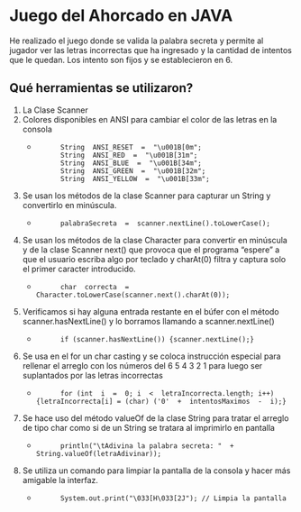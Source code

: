 # Juego del Ahorcado en JAVA
He realizado el juego donde se valida la palabra secreta y permite al jugador ver las letras incorrectas que ha ingresado y la cantidad de intentos que le quedan.
Los intento son fijos y se establecieron en 6.

## Qué herramientas se utilizaron?
1. La Clase Scanner
2. Colores disponibles en ANSI para cambiar el color de las letras en la consola
	*			String  ANSI_RESET  =  "\u001B[0m";
				String  ANSI_RED  =  "\u001B[31m";
				String  ANSI_BLUE  =  "\u001B[34m";
				String  ANSI_GREEN  =  "\u001B[32m";
				String  ANSI_YELLOW  =  "\u001B[33m";
3. Se usan los métodos de la clase Scanner para capturar un String y convertirlo en minúscula. 
	*			palabraSecreta  =  scanner.nextLine().toLowerCase();
4. Se usan los métodos de la clase Character para convertir en minúscula y de la clase Scanner next() que provoca que el programa “espere” a que el usuario escriba algo por teclado y charAt(0) filtra y captura solo el primer caracter introducido.
	*			char  correcta  =  Character.toLowerCase(scanner.next().charAt(0));
5. Verificamos si hay alguna entrada restante en el búfer con el método scanner.hasNextLine() y lo borramos llamando a scanner.nextLine()
	*			if (scanner.hasNextLine()) {scanner.nextLine();}
6. Se usa en el for un char casting y se coloca instrucción especial para rellenar el arreglo con los números del 6 5 4 3 2 1 para luego ser suplantados por las letras incorrectas
	*			for (int  i  =  0; i  <  letraIncorrecta.length; i++) {letraIncorrecta[i] = (char) ('0'  +  intentosMaximos  -  i);}
7. Se hace uso del método valueOf de la clase String para tratar el arreglo de tipo char como si de un String se tratara al imprimirlo en pantalla
	*			println("\tAdivina la palabra secreta: "  +  String.valueOf(letraAdivinar));
8. Se utiliza un comando para limpiar la pantalla de la consola y hacer más amigable la interfaz.
	*			System.out.print("\033[H\033[2J"); // Limpia la pantalla

